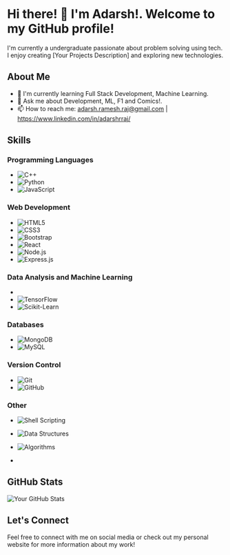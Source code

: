 # Hi there! 👋 I'm Adarsh!. Welcome to my GitHub profile!

 I'm currently a undergraduate passionate about problem solving using tech. I enjoy creating [Your Projects Description] and exploring new technologies.

## About Me

- 🌱 I'm currently learning Full Stack Development, Machine Learning.
- 💬 Ask me about Development, ML, F1 and Comics!.
- 📫 How to reach me: adarsh.ramesh.raj@gmail.com | https://www.linkedin.com/in/adarshrraj/
  



## Skills

### Programming Languages
- ![C++](https://img.shields.io/badge/-C++-purple)
- ![Python](https://img.shields.io/badge/-Python-blue)
- ![JavaScript](https://img.shields.io/badge/-JavaScript-yellow)


### Web Development
- ![HTML5](https://img.shields.io/badge/-HTML5-red)
- ![CSS3](https://img.shields.io/badge/-CSS3-blue)
- ![Bootstrap](https://img.shields.io/badge/-bootstrap-violet)
- ![React](https://img.shields.io/badge/-React-blue)
- ![Node.js](https://img.shields.io/badge/-Node.js-green)
- ![Express.js](https://img.shields.io/badge/-Express.js-lightgrey)

### Data Analysis and Machine Learning
-
- ![TensorFlow](https://img.shields.io/badge/-TensorFlow-orange)
- ![Scikit-Learn](https://img.shields.io/badge/-Scikit--Learn-blue)


### Databases
- ![MongoDB](https://img.shields.io/badge/-MongoDB-brightgreen)
- ![MySQL](https://img.shields.io/badge/-MySQL-blue)

### Version Control
- ![Git](https://img.shields.io/badge/-Git-red)
- ![GitHub](https://img.shields.io/badge/-GitHub-black)

### Other
- ![Shell Scripting](https://img.shields.io/badge/-Shell%20Scripting-lightgrey)
- ![Data Structures](https://img.shields.io/badge/-Data%20Structures-orange)
- ![Algorithms](https://img.shields.io/badge/-Algorithms-yellow)

- 

## GitHub Stats

![Your GitHub Stats](https://github-readme-stats.vercel.app/api?username=yourusername&show_icons=true&theme=radical)

## Let's Connect

Feel free to connect with me on social media or check out my personal website for more information about my work!



<!---
RajAdarsh2022/RajAdarsh2022 is a ✨ special ✨ repository because its `README.md` (this file) appears on your GitHub profile.
You can click the Preview link to take a look at your changes.
--->
